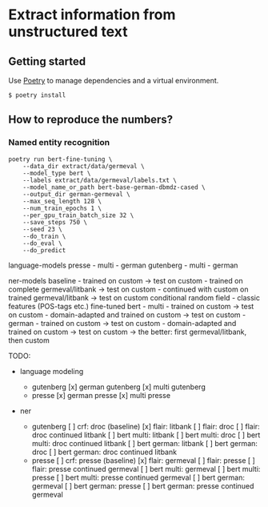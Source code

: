 # Extract information from unstructured text

## Getting started

Use [Poetry](https://python-poetry.org/) to manage dependencies and a virtual environment.


```
$ poetry install
```

## How to reproduce the numbers?

### Named entity recognition






```
poetry run bert-fine-tuning \
    --data_dir extract/data/germeval \
    --model_type bert \
    --labels extract/data/germeval/labels.txt \
    --model_name_or_path bert-base-german-dbmdz-cased \
    --output_dir german-germeval \
    --max_seq_length 128 \
    --num_train_epochs 1 \
    --per_gpu_train_batch_size 32 \
    --save_steps 750 \
    --seed 23 \
    --do_train \
    --do_eval \
    --do_predict
```



language-models
    presse
        - multi
        - german
    gutenberg
        - multi
        - german

ner-models
    baseline
        - trained on custom -> test on custom
        - trained on complete germeval/litbank -> test on custom
        - continued with custom on trained germeval/litbank -> test on custom
    conditional random field
        - classic features (POS-tags etc.)
    fine-tuned bert
        - multi
            - trained on custom -> test on custom
            - domain-adapted and trained on custom -> test on custom
        - german
            - trained on custom -> test on custom
            - domain-adapted and trained on custom -> test on custom
                -> the better: first germeval/litbank, then custom


TODO:
- language modeling
    - gutenberg
        [x] german gutenberg
        [x] multi gutenberg
    - presse
        [x] german presse
        [x] multi presse

- ner
    - gutenberg
        [ ] crf: droc (baseline)
        [x] flair: litbank
        [ ] flair: droc
        [ ] flair: droc continued litbank
        [ ] bert multi: litbank
        [ ] bert multi: droc
        [ ] bert multi: droc continued litbank
        [ ] bert german: litbank
        [ ] bert german: droc
        [ ] bert german: droc continued litbank
    - presse
        [ ] crf: presse (baseline)
        [x] flair: germeval
        [ ] flair: presse
        [ ] flair: presse continued germeval
        [ ] bert multi: germeval
        [ ] bert multi: presse
        [ ] bert multi: presse continued germeval
        [ ] bert german: germeval
        [ ] bert german: presse
        [ ] bert german: presse continued germeval
